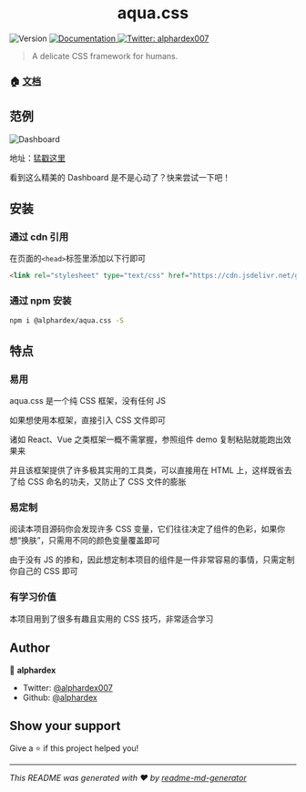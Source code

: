 <h1 align="center">aqua.css</h1>
<p>
  <img alt="Version" src="https://img.shields.io/badge/version-1.6.1-blue.svg?cacheSeconds=2592000" />
  <a href="https://aquacss.netlify.com/">
    <img alt="Documentation" src="https://img.shields.io/badge/documentation-yes-brightgreen.svg" target="_blank" />
  </a>
  <a href="https://twitter.com/alphardex007">
    <img alt="Twitter: alphardex007" src="https://img.shields.io/twitter/follow/alphardex007.svg?style=social" target="_blank" />
  </a>
</p>

> A delicate CSS framework for humans.

### 🏠 [文档](https://aquacss.netlify.com/)

## 范例

![Dashboard](https://user-gold-cdn.xitu.io/2020/4/2/1713911e73046096?w=1920&h=1371&f=png&s=165668)

地址：[猛戳这里](https://codepen.io/alphardex/full/yLNwKqx)

看到这么精美的 Dashboard 是不是心动了？快来尝试一下吧！

## 安装

### 通过 cdn 引用

在页面的`<head>`标签里添加以下行即可

```html
<link rel="stylesheet" type="text/css" href="https://cdn.jsdelivr.net/gh/alphardex/aqua.css/dist/aqua.min.css" />
```

### 通过 npm 安装

```sh
npm i @alphardex/aqua.css -S
```

## 特点

### 易用

aqua.css 是一个纯 CSS 框架，没有任何 JS

如果想使用本框架，直接引入 CSS 文件即可

诸如 React、Vue 之类框架一概不需掌握，参照组件 demo 复制粘贴就能跑出效果来

并且该框架提供了许多极其实用的工具类，可以直接用在 HTML 上，这样既省去了给 CSS 命名的功夫，又防止了 CSS 文件的膨胀

### 易定制

阅读本项目源码你会发现许多 CSS 变量，它们往往决定了组件的色彩，如果你想“换肤”，只需用不同的颜色变量覆盖即可

由于没有 JS 的掺和，因此想定制本项目的组件是一件非常容易的事情，只需定制你自己的 CSS 即可

### 有学习价值

本项目用到了很多有趣且实用的 CSS 技巧，非常适合学习

## Author

👤 **alphardex**

- Twitter: [@alphardex007](https://twitter.com/alphardex007)
- Github: [@alphardex](https://github.com/alphardex)

## Show your support

Give a ⭐️ if this project helped you!

---

_This README was generated with ❤️ by [readme-md-generator](https://github.com/kefranabg/readme-md-generator)_
